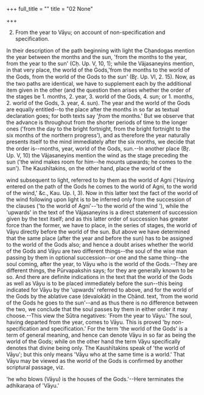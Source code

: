 +++
full_title = ""
title = "02 None"

+++


2. From the year to Vāyu; on account of non-specification and specification.

In their description of the path beginning with light the Cḥandogas mention the year between the months and the sun, 'from the months to the year, from the year to the sun' (Cḥ. Up. V, 10, 1); while the Vājasaneyins mention, in that very place, the world of the Gods,'from the months to the world of the Gods, from the world of the Gods to the sun' (Br̥. Up. VI, 2. 15). Now, as the two paths are identical, we have to supplement each by the additional item given in the other (and the question then arises whether the order of the stages be 1. months, 2. year, 3. world of the Gods, 4. sun; or 1. months, 2. world of the Gods, 3. year, 4. sun). The year and the world of the Gods are equally entitled--to the place after the months in so far as textual declaration goes; for both texts say '_from_ the months.' But we observe that the advance is throughout from the shorter periods of time to the longer ones ('from the day to the bright fortnight, from the bright fortnight to the six months of the northern progress'), and as therefore the year naturally presents itself to the mind immediately after the six months, we decide that the order is--months, year, world of the Gods, sun.--In another place (Br̥. Up. V, 10) the Vājasaneyins mention the wind as the stage preceding the sun ('the wind makes room for him--he mounts upwards; he comes to the sun'). The Kaushītakins, on the other hand, place the world of the

wind subsequent to light, referred to by them as the world of Agni ('Having entered on the path of the Gods he comes to the world of Agni, to the world of the wind,' &c., Kau. Up. I, 3). Now in this latter text the fact of the world of the wind following upon light is to be inferred only from the succession of the clauses ('to the world of Agni'--'to the world of the wind '), while the 'upwards' in the text of the Vājasaneyins is a direct statement of succession given by the text itself; and as this latter order of succession has greater force than the former, we have to place, in the series of stages, the world of Vāyu directly before the world of the sun. But above we have determined that the same place (after the year and before the sun) has to be assigned to the world of the Gods also; and hence a doubt arises whether the world of the Gods and Vāyu are two different things--the soul of the wise man passing by them in optional succession--or one and the same thing--the soul coming, after the year, to Vāyu who is the world of the Gods.--They are different things, the Pūrvapakshin says; for they are generally known to be so. And there are definite indications in the text that the world of the Gods as well as Vāyu is to be placed immediately before the sun--this being indicated for Vāyu by the 'upwards' referred to above, and for the world of the Gods by the ablative case (devalokāt) in the Cḥānd. text, 'from the world of the Gods he goes to the sun'--and as thus there is no difference between the two, we conclude that the soul passes by them in either order it may choose.--This view the Sūtra negatives: 'From the year to Vāyu.' The soul, having departed from the year, comes to Vāyu. This is proved 'by non-specification and specification.' For the term 'the world of the Gods' is a term of general meaning, and hence can denote Vāyu in so far as being the world of the Gods; while on the other hand the term Vāyu specifically denotes that divine being only. The Kaushītakins speak of 'the world of Vāyu'; but this only means 'Vāyu who at the same time is a world.' That Vāyu may be viewed as the world of the Gods is confirmed by another scriptural passage, viz.

 'he who blows (Vāyu) is the houses of the Gods.'--Here terminates the adhikaraṇa of 'Vāyu.'

